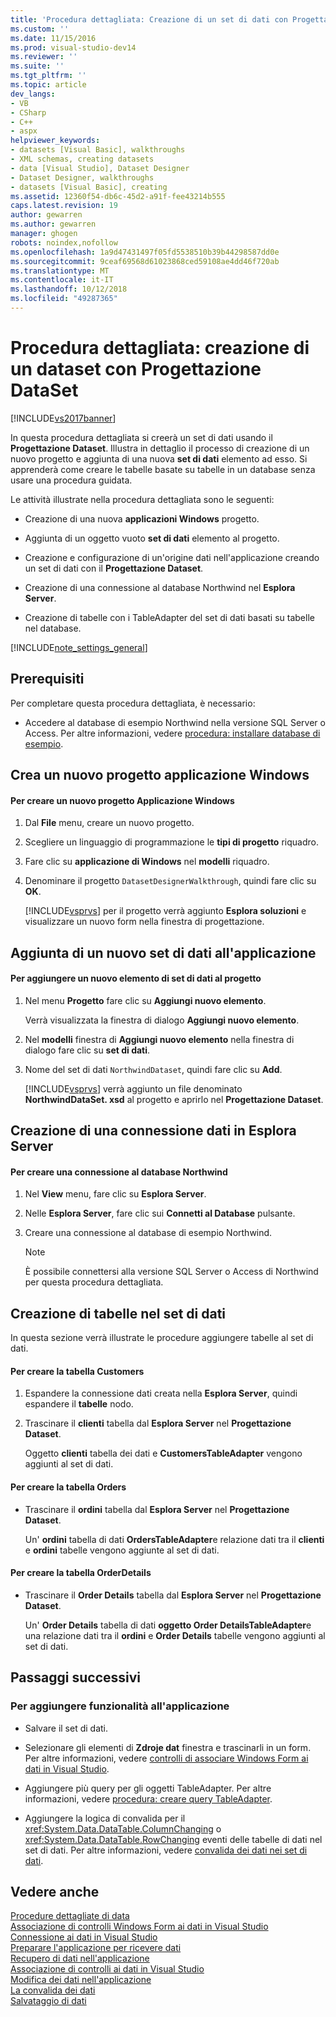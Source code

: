 ```yaml
---
title: 'Procedura dettagliata: Creazione di un set di dati con Progettazione Dataset | Microsoft Docs'
ms.custom: ''
ms.date: 11/15/2016
ms.prod: visual-studio-dev14
ms.reviewer: ''
ms.suite: ''
ms.tgt_pltfrm: ''
ms.topic: article
dev_langs:
- VB
- CSharp
- C++
- aspx
helpviewer_keywords:
- datasets [Visual Basic], walkthroughs
- XML schemas, creating datasets
- data [Visual Studio], Dataset Designer
- Dataset Designer, walkthroughs
- datasets [Visual Basic], creating
ms.assetid: 12360f54-db6c-45d2-a91f-fee43214b555
caps.latest.revision: 19
author: gewarren
ms.author: gewarren
manager: ghogen
robots: noindex,nofollow
ms.openlocfilehash: 1a9d47431497f05fd5538510b39b44298587dd0e
ms.sourcegitcommit: 9ceaf69568d61023868ced59108ae4dd46f720ab
ms.translationtype: MT
ms.contentlocale: it-IT
ms.lasthandoff: 10/12/2018
ms.locfileid: "49287365"
---
```

# <a name="walkthrough-creating-a-dataset-with-the-dataset-designer"></a>Procedura dettagliata: creazione di un dataset con Progettazione DataSet
[!INCLUDE[vs2017banner](../includes/vs2017banner.md)]

In questa procedura dettagliata si creerà un set di dati usando il **Progettazione Dataset**. Illustra in dettaglio il processo di creazione di un nuovo progetto e aggiunta di una nuova **set di dati** elemento ad esso. Si apprenderà come creare le tabelle basate su tabelle in un database senza usare una procedura guidata.  
  
 Le attività illustrate nella procedura dettagliata sono le seguenti:  
  
-   Creazione di una nuova **applicazioni Windows** progetto.  
  
-   Aggiunta di un oggetto vuoto **set di dati** elemento al progetto.  
  
-   Creazione e configurazione di un'origine dati nell'applicazione creando un set di dati con il **Progettazione Dataset**.  
  
-   Creazione di una connessione al database Northwind nel **Esplora Server**.  
  
-   Creazione di tabelle con i TableAdapter del set di dati basati su tabelle nel database.  
  
 [!INCLUDE[note_settings_general](../includes/note-settings-general-md.md)]  
  
## <a name="prerequisites"></a>Prerequisiti  
 Per completare questa procedura dettagliata, è necessario:  
  
-   Accedere al database di esempio Northwind nella versione SQL Server o Access. Per altre informazioni, vedere [procedura: installare database di esempio](../data-tools/how-to-install-sample-databases.md).  
  
## <a name="creating-a-new-windows-application-project"></a>Crea un nuovo progetto applicazione Windows  
  
#### <a name="to-create-a-new-windows-application-project"></a>Per creare un nuovo progetto Applicazione Windows  
  
1.  Dal **File** menu, creare un nuovo progetto.  
  
2.  Scegliere un linguaggio di programmazione le **tipi di progetto** riquadro.  
  
3.  Fare clic su **applicazione di Windows** nel **modelli** riquadro.  
  
4.  Denominare il progetto `DatasetDesignerWalkthrough`, quindi fare clic su **OK**.  
  
     [!INCLUDE[vsprvs](../includes/vsprvs-md.md)] per il progetto verrà aggiunto **Esplora soluzioni** e visualizzare un nuovo form nella finestra di progettazione.  
  
## <a name="adding-a-new-dataset-to-the-application"></a>Aggiunta di un nuovo set di dati all'applicazione  
  
#### <a name="to-add-a-new-dataset-item-to-the-project"></a>Per aggiungere un nuovo elemento di set di dati al progetto  
  
1.  Nel menu **Progetto** fare clic su **Aggiungi nuovo elemento**.  
  
     Verrà visualizzata la finestra di dialogo **Aggiungi nuovo elemento**.  
  
2.  Nel **modelli** finestra di **Aggiungi nuovo elemento** nella finestra di dialogo fare clic su **set di dati**.  
  
3.  Nome del set di dati `NorthwindDataset`, quindi fare clic su **Add**.  
  
     [!INCLUDE[vsprvs](../includes/vsprvs-md.md)] verrà aggiunto un file denominato **NorthwindDataSet. xsd** al progetto e aprirlo nel **Progettazione Dataset**.  
  
## <a name="creating-a-data-connection-in-server-explorer"></a>Creazione di una connessione dati in Esplora Server  
  
#### <a name="to-create-a-connection-to-the-northwind-database"></a>Per creare una connessione al database Northwind  
  
1.  Nel **View** menu, fare clic su **Esplora Server**.  
  
2.  Nelle **Esplora Server**, fare clic sui **Connetti al Database** pulsante.  
  
3.  Creare una connessione al database di esempio Northwind.  
  
    > [!NOTE]
    >  È possibile connettersi alla versione SQL Server o Access di Northwind per questa procedura dettagliata.  
  
## <a name="creating-the-tables-in-the-dataset"></a>Creazione di tabelle nel set di dati  
 In questa sezione verrà illustrate le procedure aggiungere tabelle al set di dati.  
  
#### <a name="to-create-the-customers-table"></a>Per creare la tabella Customers  
  
1.  Espandere la connessione dati creata nella **Esplora Server**, quindi espandere il **tabelle** nodo.  
  
2.  Trascinare il **clienti** tabella dal **Esplora Server** nel **Progettazione Dataset**.  
  
     Oggetto **clienti** tabella dei dati e **CustomersTableAdapter** vengono aggiunti al set di dati.  
  
#### <a name="to-create-the-orders-table"></a>Per creare la tabella Orders  
  
-   Trascinare il **ordini** tabella dal **Esplora Server** nel **Progettazione Dataset**.  
  
     Un' **ordini** tabella di dati **OrdersTableAdapter**e relazione dati tra il **clienti** e **ordini** tabelle vengono aggiunte al set di dati.  
  
#### <a name="to-create-the-orderdetails-table"></a>Per creare la tabella OrderDetails  
  
-   Trascinare il **Order Details** tabella dal **Esplora Server** nel **Progettazione Dataset**.  
  
     Un' **Order Details** tabella di dati **oggetto Order DetailsTableAdapter**e una relazione dati tra il **ordini** e **Order Details** tabelle vengono aggiunti al set di dati.  
  
## <a name="next-steps"></a>Passaggi successivi  
  
### <a name="to-add-functionality-to-your-application"></a>Per aggiungere funzionalità all'applicazione  
  
-   Salvare il set di dati.  
  
-   Selezionare gli elementi di **Zdroje dat** finestra e trascinarli in un form. Per altre informazioni, vedere [controlli di associare Windows Form ai dati in Visual Studio](../data-tools/bind-windows-forms-controls-to-data-in-visual-studio.md).  
  
-   Aggiungere più query per gli oggetti TableAdapter. Per altre informazioni, vedere [procedura: creare query TableAdapter](../data-tools/how-to-create-tableadapter-queries.md).  
  
-   Aggiungere la logica di convalida per il <xref:System.Data.DataTable.ColumnChanging> o <xref:System.Data.DataTable.RowChanging> eventi delle tabelle di dati nel set di dati. Per altre informazioni, vedere [convalida dei dati nei set di dati](../data-tools/validate-data-in-datasets.md).  
  
## <a name="see-also"></a>Vedere anche  
 [Procedure dettagliate di data](http://msdn.microsoft.com/library/15a88fb8-3bee-4962-914d-7a1f8bd40ec4)   
 [Associazione di controlli Windows Form ai dati in Visual Studio](../data-tools/bind-windows-forms-controls-to-data-in-visual-studio.md)   
 [Connessione ai dati in Visual Studio](../data-tools/connecting-to-data-in-visual-studio.md)   
 [Preparare l'applicazione per ricevere dati](http://msdn.microsoft.com/library/c17bdb7e-c234-4f2f-9582-5e55c27356ad)   
 [Recupero di dati nell'applicazione](../data-tools/fetching-data-into-your-application.md)   
 [Associazione di controlli ai dati in Visual Studio](../data-tools/bind-controls-to-data-in-visual-studio.md)   
 [Modifica dei dati nell'applicazione](../data-tools/editing-data-in-your-application.md)   
 [La convalida dei dati](http://msdn.microsoft.com/library/b3a9ee4e-5d4d-4411-9c56-c811f2b4ee7e)   
 [Salvataggio di dati](../data-tools/saving-data.md)